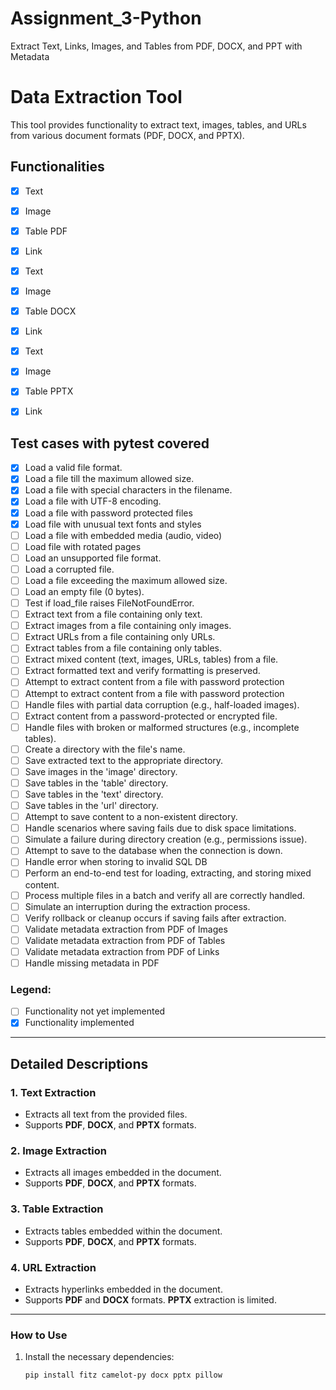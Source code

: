 # Assignment_3-Python
Extract Text, Links, Images, and Tables from PDF, DOCX, and PPT with Metadata

# Data Extraction Tool

This tool provides functionality to extract text, images, tables, and URLs from various document formats (PDF, DOCX, and PPTX).

## Functionalities

- [x] Text
- [x] Image
- [x] Table      PDF
- [x] Link

- [x] Text
- [x] Image
- [x] Table     DOCX
- [x] Link

- [x] Text
- [x] Image
- [x] Table     PPTX
- [x] Link

## Test cases with pytest covered
- [x] Load a valid file format.
- [x] Load a file till the maximum allowed size.
- [x] Load a file with special characters in the filename.
- [x] Load a file with UTF-8 encoding.
- [x] Load a file with password protected files
- [x] Load file with unusual text fonts and styles
- [ ] Load a file with embedded media (audio, video)
- [ ] Load file with rotated pages
- [ ] Load an unsupported file format.
- [ ] Load a corrupted file.
- [ ] Load a file exceeding the maximum allowed size.
- [ ] Load an empty file (0 bytes).
- [ ] Test if load_file raises FileNotFoundError.
- [ ] Extract text from a file containing only text.
- [ ] Extract images from a file containing only images.
- [ ] Extract URLs from a file containing only URLs.
- [ ] Extract tables from a file containing only tables.
- [ ] Extract mixed content (text, images, URLs, tables) from a file.
- [ ] Extract formatted text and verify formatting is preserved.
- [ ] Attempt to extract content from a file with password protection
- [ ] Attempt to extract content from a file with password protection
- [ ] Handle files with partial data corruption (e.g., half-loaded images).
- [ ] Extract content from a password-protected or encrypted file.
- [ ] Handle files with broken or malformed structures (e.g., incomplete tables).
- [ ] Create a directory with the file's name.
- [ ] Save extracted text to the appropriate directory.
- [ ] Save images in the 'image' directory.
- [ ] Save tables in the 'table' directory.
- [ ] Save tables in the 'text' directory.
- [ ] Save tables in the 'url' directory.
- [ ] Attempt to save content to a non-existent directory.
- [ ] Handle scenarios where saving fails due to disk space limitations.
- [ ] Simulate a failure during directory creation (e.g., permissions issue).
- [ ] Attempt to save to the database when the connection is down.
- [ ] Handle error when storing to invalid SQL DB
- [ ] Perform an end-to-end test for loading, extracting, and storing mixed content.
- [ ] Process multiple files in a batch and verify all are correctly handled.
- [ ] Simulate an interruption during the extraction process.
- [ ] Verify rollback or cleanup occurs if saving fails after extraction.
- [ ] Validate metadata extraction from PDF of Images
- [ ] Validate metadata extraction from PDF of Tables
- [ ] Validate metadata extraction from PDF of Links
- [ ] Handle missing metadata in PDF

### Legend:

- [ ] Functionality not yet implemented
- [x] Functionality implemented

---

## Detailed Descriptions

### 1. **Text Extraction**
- Extracts all text from the provided files.
- Supports **PDF**, **DOCX**, and **PPTX** formats.

### 2. **Image Extraction**
- Extracts all images embedded in the document.
- Supports **PDF**, **DOCX**, and **PPTX** formats.

### 3. **Table Extraction**
- Extracts tables embedded within the document.
- Supports **PDF**, **DOCX**, and **PPTX** formats.

### 4. **URL Extraction**
- Extracts hyperlinks embedded in the document.
- Supports **PDF** and **DOCX** formats. **PPTX** extraction is limited.

---

### How to Use

1. Install the necessary dependencies:
   ```bash
   pip install fitz camelot-py docx pptx pillow
